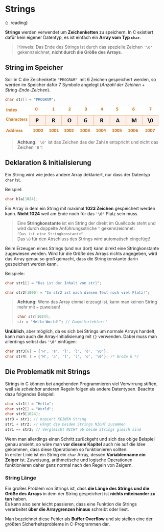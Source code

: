# Strings
{: .reading}

**Strings** werden verwendet um **Zeichenketten** zu speichern. In C existiert dafür kein eigener Datentyp, es ist einfach ein **Array vom Typ ``char``**.

> Hinweis: Das Ende des Strings ist durch das spezielle Zeichen ``'\0'`` gekennzeichnet, **nicht durch die Größe des Arrays**.

## String im Speicher

Soll in C die Zeichenkette `"PROGRAM" `mit 6 Zeichen gespeichert werden, so werden im Speicher dafür 7 Symbole angelegt (*Anzahl der Zeichen* + *String-Ende-Zeichen*).

````cpp
char str[] = "PROGRAM";
````

!['String im Speicher'](../assets/img/string_memory.png)

> **Achtung:** ``'\0'`` ist das Zeichen das der Zahl ``0`` entspricht und nicht das Zeichen ``'0'``!

## Deklaration & Initialisierung

Ein String wird wie jedes andere Array deklariert, nur dass der Datentyp ``char`` ist.

Beispiel:
````cpp
char bla[1024];
````
Ein Array in dem ein String mit maximal
**1023 Zeichen** gespeichert werden kann. **Nicht 1024** weil am
Ende noch für das ``'\0'`` Platz sein muss.

> Eine **Stringkonstante** ist ein String der direkt im Quellcode steht
und wird durch doppelte Anführungsstriche `"` gekennzeichnet:\
``"Das ist eine Stringkonstante"``\
Das ``\0`` für den Abschluss des Strings wird automatisch eingefügt!

Beim Erzeugen eines Strings (und nur dort) kann direkt eine
Stringkonstante zugewiesen werden. Wird für die Größe des Arrays nichts angegeben, wird das Array genau so groß gemacht, dass die Stringkonstante darin gespeichert werden kann.

Beispiele:
````cpp
char str1[] = "Das ist der Inhalt von str1";
````
````cpp
char str2[1000] = "In str2 ist nach diesem Text noch viel Platz!";
````

> **Achtung:** Wenn das Array einmal erzeugt ist, kann man keinen String mehr mit ``=`` zuweisen!
> 
> ```` cpp
> char str[1024];
> str = "Hello World!"; // Compilerfehler!!
> ````

**Unüblich**, aber möglich, da es sich bei Strings um normale Arrays handelt, kann man auch die Array-Initialisierung mit ``{}`` verwenden. Dabei muss man allerdings selbst das `'\0'` einfügen:

````cpp
char str3[6] = {'H', 'a', 'l', 'l', 'o', '\0'};
char str4[ ] = {'H', 'a', 'l', 'l', 'o', '\0'}; /* Größe 6 */
````

## Die Problematik mit Strings

Strings in C können bei angehenden Programmieren viel Verwirrung stiften, weil sie *scheinbar* anderen Regeln folgen als andere Datentypen. Beachte dazu folgendes Beispiel:

````cpp
char str1[] = "Hello";
char str2[] = "World";
char str3[1024];
str3 = str1; // Kopiert KEINEN String
str1 + str2; // Hängt die beiden Strings NICHT zusammen
str1 == str2; // Vergleicht NICHT ob beide Strings gleich sind
````

Wenn man allerdings einen Schritt zurückgeht und sich das obige Beispiel genau ansieht, so wäre man **vor diesem Kapitel** auch nie auf die Idee gekommen, dass diese Operationen so funktionieren sollten:\
In erster Linie ist ein String ein ``char`` Array, dessen **Variablenname ein Zeiger** ist. Zuweisung, arithmetische und logische Operationen funktionieren daher ganz normal nach den Regeln von Zeigern.

### String Länge

Ein großes Problem von Strings ist, dass **die Länge des Strings
und die Größe des Arrays** in dem der String gespeichert ist
**nichts miteinander zu tun** haben.\
Es kann also sehr leicht passieren, dass eine Funktion die
Strings verarbeitet **über die Arraygrenzen hinaus** schreibt oder
liest.

Man bezeichnet diese Fehler als **Buffer Overflow** und sie stellen eine der größten Sicherheitsprobleme in C-Programmen dar.

